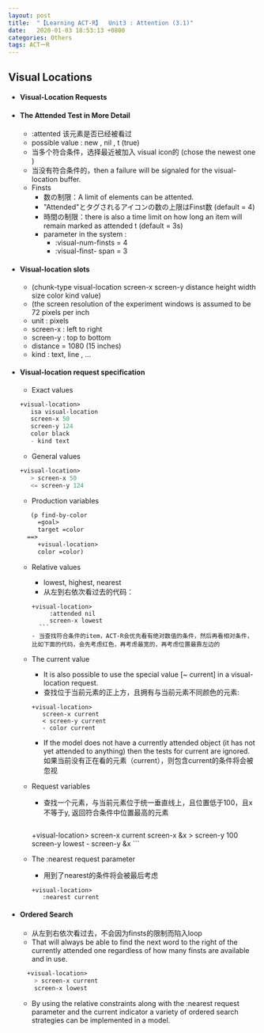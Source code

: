 ```yaml
---
layout: post
title:  "【Learning ACT-R】  Unit3 : Attention (3.1)"
date:   2020-01-03 18:53:13 +0800
categories: Others
tags: ACTーR
---
```

<!-- <img src="{{site.baseurl}}/assets/figs/post-01-03/pic1.jpeg" width="500px"> -->

## Visual Locations
- #### Visual-Location Requests
- #### The Attended Test in More Detail
    - :attented    该元素是否已经被看过
    - possible value :  new ,   nil  ,   t (true)
	- 当多个符合条件，选择最近被加入 visual icon的 (chose the newest one )
	- 当没有符合条件的，then a failure will be signaled for the visual-location buffer.
	- Finsts
		- 数の制限：A limit of elements can be attented.
		- "Attended"とタグされるアイコンの数の上限はFinst数 (default = 4)
		- 時間の制限：there is also a time limit on how long an item will remain marked as attended t  (default = 3s)
		- parameter in the system :
		    - :visual-num-finsts   = 4
		    - :visual-finst- span  = 3
- #### Visual-location slots
    -  (chunk-type visual-location screen-x screen-y distance height width size color kind value)
    -  (the screen resolution of the experiment windows is assumed to be 72 pixels per inch
    -  unit : pixels
    -  screen-x  :  left to right
    -  screen-y  :  top to bottom
    -  distance  = 1080   (15 inches)
    -  kind :  text, line , ...
- #### Visual-location request specification
    - Exact values
    ```lisp
    +visual-location>
       isa visual-location
       screen-x 50
       screen-y 124
       color black
       - kind text
    ```
    - General values
    ```lisp
    +visual-location>
  	   > screen-x 50
  	   <= screen-y 124
    ```
    - Production variables
    ```lisp
       (p find-by-color
  	     =goal>
         target =color
      ==>
         +visual-location>
         color =color)
    ```
    - Relative values
        - lowest, highest, nearest
        - 从左到右依次看过去的代码：
        ```
        +visual-location>    
  		     :attended nil
  		     screen-x lowest
    	  ```
        - 当查找符合条件的item，ACT-R会优先看有绝对数值的条件，然后再看相对条件，比如下面的代码，会先考虑红色，再考虑最宽的，再考虑位置最靠左边的
    - The current value
        - It is also possible to use the special value [~ current] in a visual-location request.
        - 查找位于当前元素的正上方，且拥有与当前元素不同颜色的元素:
        ```
        +visual-location>
           screen-x current
           < screen-y current
           - color current
        ```
    	 - If the model does not have a currently attended object (it has not yet attended to anything) then the tests for current are ignored. 如果当前没有正在看的元素（current），则包含current的条件将会被忽视
    - Request variables
        - 查找一个元素，与当前元素位于统一垂直线上，且位置低于100，且x不等于y,  返回符合条件中位置最高的元素
    	   ```
         +visual-location>
	 	 	      screen-x current
	 	 	      screen-x &x
    	      > screen-y 100
    	      screen-y lowest
    	      - screen-y &x
    	   ```

    - The :nearest request parameter
        - 用到了nearest的条件将会被最后考虑
        ```
        +visual-location>
           :nearest current
        ```

- #### Ordered Search
    - 从左到右依次看过去，不会因为finsts的限制而陷入loop
    - That will always be able to find the next word to the right of the currently attended one regardless of how many finsts are available and in use.
    ```lisp
      +visual-location>
        > screen-x current
        screen-x lowest
    ```
    - By using the relative constraints along with the :nearest request parameter and the current indicator a variety of ordered search strategies can be implemented in a model.
